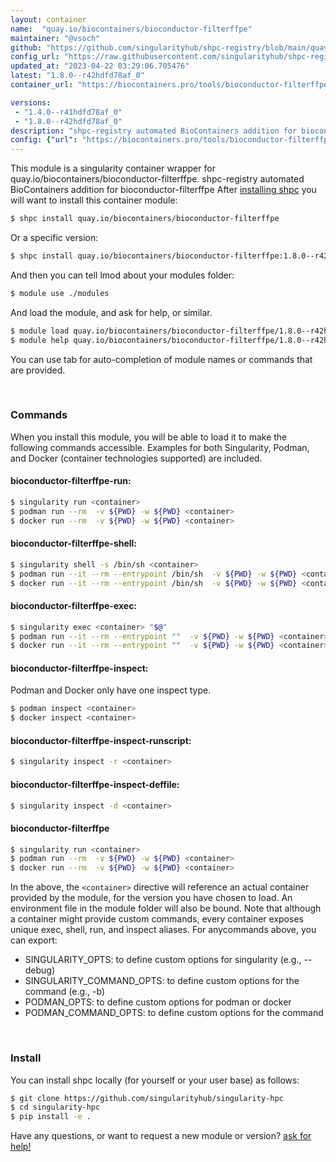 ```yaml
---
layout: container
name:  "quay.io/biocontainers/bioconductor-filterffpe"
maintainer: "@vsoch"
github: "https://github.com/singularityhub/shpc-registry/blob/main/quay.io/biocontainers/bioconductor-filterffpe/container.yaml"
config_url: "https://raw.githubusercontent.com/singularityhub/shpc-registry/main/quay.io/biocontainers/bioconductor-filterffpe/container.yaml"
updated_at: "2023-04-22 03:29:06.705476"
latest: "1.8.0--r42hdfd78af_0"
container_url: "https://biocontainers.pro/tools/bioconductor-filterffpe"

versions:
 - "1.4.0--r41hdfd78af_0"
 - "1.8.0--r42hdfd78af_0"
description: "shpc-registry automated BioContainers addition for bioconductor-filterffpe"
config: {"url": "https://biocontainers.pro/tools/bioconductor-filterffpe", "maintainer": "@vsoch", "description": "shpc-registry automated BioContainers addition for bioconductor-filterffpe", "latest": {"1.8.0--r42hdfd78af_0": "sha256:799e67670094cea5107573a3864011850082c291a3277a07dc0e25c8159d150d"}, "tags": {"1.4.0--r41hdfd78af_0": "sha256:43e253a3e683428a422f93acddeeea027d2fe10a25b5e581bab4823ccf6ca82d", "1.8.0--r42hdfd78af_0": "sha256:799e67670094cea5107573a3864011850082c291a3277a07dc0e25c8159d150d"}, "docker": "quay.io/biocontainers/bioconductor-filterffpe"}
---
```


This module is a singularity container wrapper for quay.io/biocontainers/bioconductor-filterffpe.
shpc-registry automated BioContainers addition for bioconductor-filterffpe
After [installing shpc](#install) you will want to install this container module:


```bash
$ shpc install quay.io/biocontainers/bioconductor-filterffpe
```

Or a specific version:

```bash
$ shpc install quay.io/biocontainers/bioconductor-filterffpe:1.8.0--r42hdfd78af_0
```

And then you can tell lmod about your modules folder:

```bash
$ module use ./modules
```

And load the module, and ask for help, or similar.

```bash
$ module load quay.io/biocontainers/bioconductor-filterffpe/1.8.0--r42hdfd78af_0
$ module help quay.io/biocontainers/bioconductor-filterffpe/1.8.0--r42hdfd78af_0
```

You can use tab for auto-completion of module names or commands that are provided.

<br>

### Commands

When you install this module, you will be able to load it to make the following commands accessible.
Examples for both Singularity, Podman, and Docker (container technologies supported) are included.

#### bioconductor-filterffpe-run:

```bash
$ singularity run <container>
$ podman run --rm  -v ${PWD} -w ${PWD} <container>
$ docker run --rm  -v ${PWD} -w ${PWD} <container>
```

#### bioconductor-filterffpe-shell:

```bash
$ singularity shell -s /bin/sh <container>
$ podman run --it --rm --entrypoint /bin/sh  -v ${PWD} -w ${PWD} <container>
$ docker run --it --rm --entrypoint /bin/sh  -v ${PWD} -w ${PWD} <container>
```

#### bioconductor-filterffpe-exec:

```bash
$ singularity exec <container> "$@"
$ podman run --it --rm --entrypoint ""  -v ${PWD} -w ${PWD} <container> "$@"
$ docker run --it --rm --entrypoint ""  -v ${PWD} -w ${PWD} <container> "$@"
```

#### bioconductor-filterffpe-inspect:

Podman and Docker only have one inspect type.

```bash
$ podman inspect <container>
$ docker inspect <container>
```

#### bioconductor-filterffpe-inspect-runscript:

```bash
$ singularity inspect -r <container>
```

#### bioconductor-filterffpe-inspect-deffile:

```bash
$ singularity inspect -d <container>
```



#### bioconductor-filterffpe

```bash
$ singularity run <container>
$ podman run --rm  -v ${PWD} -w ${PWD} <container>
$ docker run --rm  -v ${PWD} -w ${PWD} <container>
```


In the above, the `<container>` directive will reference an actual container provided
by the module, for the version you have chosen to load. An environment file in the
module folder will also be bound. Note that although a container
might provide custom commands, every container exposes unique exec, shell, run, and
inspect aliases. For anycommands above, you can export:

 - SINGULARITY_OPTS: to define custom options for singularity (e.g., --debug)
 - SINGULARITY_COMMAND_OPTS: to define custom options for the command (e.g., -b)
 - PODMAN_OPTS: to define custom options for podman or docker
 - PODMAN_COMMAND_OPTS: to define custom options for the command

<br>

### Install

You can install shpc locally (for yourself or your user base) as follows:

```bash
$ git clone https://github.com/singularityhub/singularity-hpc
$ cd singularity-hpc
$ pip install -e .
```

Have any questions, or want to request a new module or version? [ask for help!](https://github.com/singularityhub/singularity-hpc/issues)